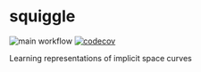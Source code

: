 # squiggle
![main workflow](https://github.com/gszep/squiggle/actions/workflows/main.yml/badge.svg
)
[![codecov](https://codecov.io/gh/gszep/squiggle/graph/badge.svg?token=uLJ9fLBvzt)](https://codecov.io/gh/gszep/squiggle)

Learning representations of implicit space curves
